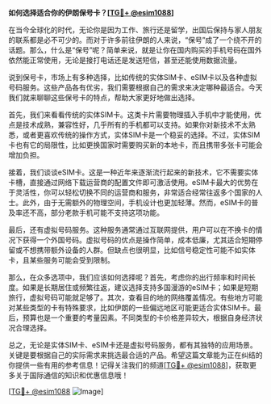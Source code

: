 **如何选择适合你的伊朗保号卡？[[TG💪+ @esim1088](https://t.me/s/esim1088)]**

在当今全球化的时代，无论你是因为工作、旅行还是留学，出国后保持与家人朋友的联系都是必不可少的。而对于许多前往伊朗的人来说，“保号”成了一个绕不开的话题。那么，什么是“保号”呢？简单来说，就是让你在国内购买的手机号码在国外依然能正常使用，无论是接打电话还是发送短信，甚至还能使用数据流量。

说到保号卡，市场上有多种选择，比如传统的实体SIM卡、eSIM卡以及各种虚拟号码服务。这些产品各有优劣，我们需要根据自己的需求来决定哪种最适合。今天我们就来聊聊这些保号卡的特点，帮助大家更好地做出选择。

首先，我们来看看传统的实体SIM卡。这类卡片需要物理插入手机中才能使用，优点是技术成熟，兼容性好，几乎所有的手机都可以支持。如果你对新技术不太熟悉，或者更喜欢传统的操作方式，实体SIM卡是一个稳妥的选择。不过，实体SIM卡也有它的局限性，比如更换国家时需要购买新的本地卡，而且携带多张卡可能会增加负担。

接着，我们谈谈eSIM卡。这是一种近年来逐渐流行起来的新技术，它不需要实体卡槽，直接通过网络下载运营商的配置文件即可激活使用。eSIM卡最大的优势在于灵活性，你可以轻松切换不同的运营商和服务，非常适合经常往返多个国家的人士。此外，由于无需额外的物理空间，手机设计也更加轻薄。然而，eSIM卡的普及率还不高，部分老款手机可能不支持这项功能。

最后，还有虚拟号码服务。这种服务通常通过互联网提供，用户可以在不换卡的情况下获得一个外国号码。虚拟号码的优点是操作简单，成本低廉，尤其适合短期停留或不想携带额外设备的人群。但缺点也很明显，比如信号稳定性可能不如实体卡，且某些服务可能会受到限制。

那么，在众多选项中，我们应该如何选择呢？首先，考虑你的出行频率和时间长度。如果是长期居住或频繁往返，建议选择支持多国漫游的eSIM卡；如果是短期旅行，虚拟号码可能就足够了。其次，查看目的地的网络覆盖情况。有些地方可能对某些类型的卡有特殊要求，比如伊朗的一些偏远地区可能更适合实体SIM卡。最后，预算也是一个重要的考量因素。不同类型的卡价格差异较大，根据自身经济状况合理选择。

总之，无论是实体SIM卡、eSIM卡还是虚拟号码服务，都有其独特的应用场景。关键是要根据自己的实际需求来挑选最合适的产品。希望这篇文章能为正在纠结的你提供一些有用的参考信息！记得关注我们的频道[[TG💪+ @esim1088](https://t.me/s/esim1088)]，获取更多关于国际通信的知识和优惠信息哦！

[[TG💪+ @esim1088](https://t.me/s/esim1088) ![Image](https://i.postimg.cc/4NQfJmqS/Snipaste-2025-05-13-00-14-12.png)]